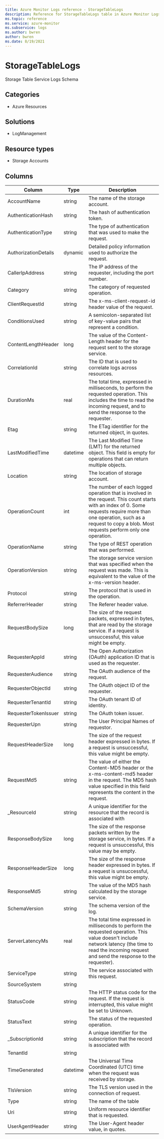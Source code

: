 ```yaml
---
title: Azure Monitor Logs reference - StorageTableLogs
description: Reference for StorageTableLogs table in Azure Monitor Logs.
ms.topic: reference
ms.service: azure-monitor
ms.subservice: logs
ms.author: bwren
author: bwren
ms.date: 8/19/2021
---
```


# StorageTableLogs

 Storage Table Service Logs Schema

## Categories

- Azure Resources
## Solutions

- LogManagement
## Resource types

- Storage Accounts




## Columns

|Column|Type|Description|
|---|---|---|
|AccountName|string|The name of the storage account.|
|AuthenticationHash|string|The hash of authentication token.|
|AuthenticationType|string|The type of authentication that was used to make the request.|
|AuthorizationDetails|dynamic|Detailed policy information used to authorize the request.|
|CallerIpAddress|string|The IP address of the requester, including the port number.|
|Category|string|The category of requested operation.|
|ClientRequestId|string|The x-ms-client-request-id header value of the request.|
|ConditionsUsed|string|A semicolon-separated list of key-value pairs that represent a condition.|
|ContentLengthHeader|long|The value of the Content-Length header for the request sent to the storage service.|
|CorrelationId|string|The ID that is used to correlate logs across resources.|
|DurationMs|real|The total time, expressed in milliseconds, to perform the requested operation. This includes the time to read the incoming request, and to send the response to the requester.|
|Etag|string|The ETag identifier for the returned object, in quotes.|
|LastModifiedTime|datetime|The Last Modified Time (LMT) for the returned object. This field is empty for operations that can return multiple objects.|
|Location|string|The location of storage account.|
|OperationCount|int|The number of each logged operation that is involved in the request. This count starts with an index of 0. Some requests require more than one operation, such as a request to copy a blob. Most requests perform only one operation.|
|OperationName|string|The type of REST operation that was performed.|
|OperationVersion|string|The storage service version that was specified when the request was made. This is equivalent to the value of the x-ms-version header.|
|Protocol|string|The protocol that is used in the operation.|
|ReferrerHeader|string|The Referer header value.|
|RequestBodySize|long|The size of the request packets, expressed in bytes, that are read by the storage service. If a request is unsuccessful, this value might be empty.|
|RequesterAppId|string|The Open Authorization (OAuth) application ID that is used as the requester.|
|RequesterAudience|string|The OAuth audience of the request.|
|RequesterObjectId|string|The OAuth object ID of the requester.|
|RequesterTenantId|string|The OAuth tenant ID of identity.|
|RequesterTokenIssuer|string|The OAuth token issuer.|
|RequesterUpn|string|The User Principal Names of requestor.|
|RequestHeaderSize|long|The size of the request header expressed in bytes. If a request is unsuccessful, this value might be empty.|
|RequestMd5|string|The value of either the Content-MD5 header or the x-ms-content-md5 header in the request. The MD5 hash value specified in this field represents the content in the request.|
|_ResourceId|string|A unique identifier for the resource that the record is associated with|
|ResponseBodySize|long|The size of the response packets written by the storage service, in bytes. If a request is unsuccessful, this value may be empty.|
|ResponseHeaderSize|long|The size of the response header expressed in bytes. If a request is unsuccessful, this value might be empty.|
|ResponseMd5|string|The value of the MD5 hash calculated by the storage service.|
|SchemaVersion|string|The schema version of the log.|
|ServerLatencyMs|real|The total time expressed in milliseconds to perform the requested operation. This value doesn't include network latency (the time to read the incoming request and send the response to the requester).|
|ServiceType|string|The service associated with this request.|
|SourceSystem|string||
|StatusCode|string|The HTTP status code for the request. If the request is interrupted, this value might be set to Unknown.|
|StatusText|string|The status of the requested operation.|
|_SubscriptionId|string|A unique identifier for the subscription that the record is associated with|
|TenantId|string||
|TimeGenerated|datetime|The Universal Time Coordinated (UTC) time when the request was received by storage.|
|TlsVersion|string|The TLS version used in the connection of request.|
|Type|string|The name of the table|
|Uri|string|Uniform resource identifier that is requested.|
|UserAgentHeader|string|The User-Agent header value, in quotes.|

